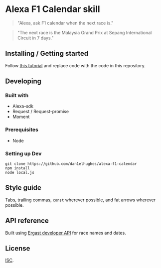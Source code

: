 # Alexa F1 Calendar skill

> "Alexa, ask F1 calendar when the next race is."

> "The next race is the Malaysia Grand Prix at Sepang International Circuit in 7 days."

## Installing / Getting started

Follow [this tutorial](https://github.com/alexa/skill-sample-nodejs-fact/) and replace code with the code in this repository.

## Developing

### Built with

- Alexa-sdk
- Request / Request-promise
- Moment

### Prerequisites

- Node

### Setting up Dev

```
git clone https://github.com/dan1elhughes/alexa-f1-calendar
npm install
node local.js
```

## Style guide

Tabs, trailing commas, `const` wherever possible, and fat arrows wherever possible.

## API reference

Built using [Ergast developer API](http://ergast.com/mrd/) for race names and dates.

## License

[ISC](https://raw.githubusercontent.com/dan1elhughes/alexa-f1-calendar/master/LICENSE.md).
